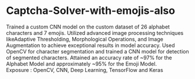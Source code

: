 # Captcha-Solver-with-emojis-also
Trained a custom CNN model on the custom dataset of 26 alphabet characters and 7 emojis.
Utilized advanced image processing techniques likeAdaptive Thresholding, Morphological Operations, and Image
Augmentation to achieve exceptional results in model accuracy.
Used OpenCV for character segmentation and trained a CNN model for detection of segmented characters.
Attained an accuracy rate of ~97% for the Alphabet Model and approximately ~95% for the Emoji Model.<br>
Exposure : OpenCV, CNN, Deep Learning, TensorFlow and Keras
